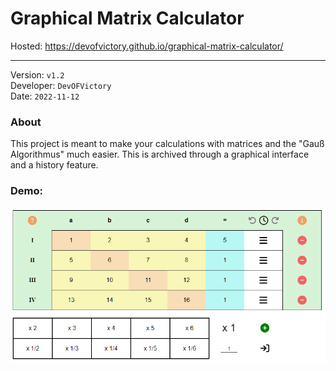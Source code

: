 # Graphical Matrix Calculator
Hosted: https://devofvictory.github.io/graphical-matrix-calculator/

----

Version: `v1.2`
<br>
Developer: `DevOFVictory`
<br>
Date: `2022-11-12`

### About
This project is meant to make your calculations with matrices and the "Gauß Algorithmus" much easier. This is archived through a graphical interface and a history feature.

### Demo:
![Demo](docs/screenshot.png)
